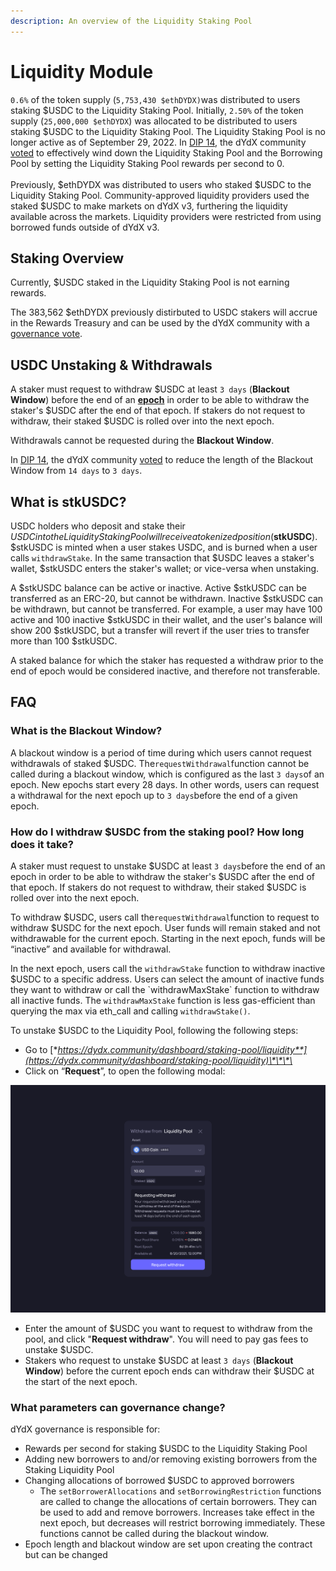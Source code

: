```yaml
---
description: An overview of the Liquidity Staking Pool
---
```


# Liquidity Module

`0.6%` of the token supply (`5,753,430 $ethDYDX)`was distributed to users staking $USDC to the Liquidity Staking Pool. Initially, `2.50%` of the token supply (`25,000,000 $ethDYDX`) was allocated to be distributed to users staking $USDC to the Liquidity Staking Pool. The Liquidity Staking Pool is no longer active as of September 29, 2022. In [DIP 14](https://github.com/dydxfoundation/dip/blob/master/content/dips/DIP-14.md), the dYdX community [voted](https://dydx.community/dashboard/proposal/7) to effectively wind down the Liquidity Staking Pool and the Borrowing Pool by setting the Liquidity Staking Pool rewards per second to 0.\
\
Previously, $ethDYDX was distributed to users who staked $USDC to the Liquidity Staking Pool. Community-approved liquidity providers used the staked $USDC to make markets on dYdX v3, furthering the liquidity available across the markets. Liquidity providers were restricted from using borrowed funds outside of dYdX v3.

## **Staking** Overview

Currently, $USDC staked in the Liquidity Staking Pool is not earning rewards.

The 383,562 $ethDYDX previously distirbuted to USDC stakers will accrue in the Rewards Treasury and can be used by the dYdX community with a [governance vote](https://docs.dydx.community/dydx-governance/voting-and-governance/governance-parameters).

## USDC Unstaking & Withdrawals

A staker must request to withdraw $USDC at least `3 days` (**Blackout Window**) before the end of an [**epoch**](../start-here/epochs.md) in order to be able to withdraw the staker's $USDC after the end of that epoch. If stakers do not request to withdraw, their staked $USDC is rolled over into the next epoch.

Withdrawals cannot be requested during the **Blackout Window**.

In [DIP 14](https://github.com/dydxfoundation/dip/blob/master/content/dips/DIP-14.md), the dYdX community [voted](https://dydx.community/dashboard/proposal/7) to reduce the length of the Blackout Window from `14 days` to `3 days`.

## What is stkUSDC?

USDC holders who deposit and stake their $USDC into the Liquidity Staking Pool will receive a tokenized position ($**stkUSDC**). $stkUSDC is minted when a user stakes USDC, and is burned when a user calls `withdrawStake`. In the same transaction that $USDC leaves a staker's wallet, $stkUSDC enters the staker's wallet; or vice-versa when unstaking.

A $stkUSDC balance can be active or inactive. Active $stkUSDC can be transferred as an ERC-20, but cannot be withdrawn. Inactive $stkUSDC can be withdrawn, but cannot be transferred. For example, a user may have 100 active and 100 inactive $stkUSDC in their wallet, and the user's balance will show 200 $stkUSDC, but a transfer will revert if the user tries to transfer more than 100 $stkUSDC.

A staked balance for which the staker has requested a withdraw prior to the end of epoch would be considered inactive, and therefore not transferable.

## FAQ

### What is the Blackout Window?

A blackout window is a period of time during which users cannot request withdrawals of staked $USDC. The`requestWithdrawal`function cannot be called during a blackout window, which is configured as the last `3 days`of an epoch. New epochs start every 28 days. In other words, users can request a withdrawal for the next epoch up to `3 days`before the end of a given epoch.

### How do I withdraw $USDC from the staking pool? How long does it take?

A staker must request to unstake $USDC at least `3 days`before the end of an epoch in order to be able to withdraw the staker's $USDC after the end of that epoch. If stakers do not request to withdraw, their staked $USDC is rolled over into the next epoch.

To withdraw $USDC, users call the`requestWithdrawal`function to request to withdraw $USDC for the next epoch. User funds will remain staked and not withdrawable for the current epoch. Starting in the next epoch, funds will be “inactive” and available for withdrawal.

In the next epoch, users call the `withdrawStake` function to withdraw inactive $USDC to a specific address. Users can select the amount of inactive funds they want to withdraw or call the \`withdrawMaxStake\` function to withdraw all inactive funds. The `withdrawMaxStake` function is less gas-efficient than querying the max via eth\_call and calling `withdrawStake()`.

To unstake $USDC to the Liquidity Pool, following the following steps:

* Go to [**https://dydx.community/dashboard/staking-pool/liquidity**](https://dydx.community/dashboard/staking-pool/liquidity)\*\*\*\*
* Click on “**Request**”, to open the following modal:

![Requesting withdraw](../.gitbook/assets/1-withdraw-from-liquidity-pool.png)

* Enter the amount of $USDC you want to request to withdraw from the pool, and click "**Request withdraw**". You will need to pay gas fees to unstake $USDC.
* Stakers who request to unstake $USDC at least `3 days` (**Blackout Window**) before the current epoch ends can withdraw their $USDC at the start of the next epoch.

### What parameters can governance change?

dYdX governance is responsible for:

* Rewards per second for staking $USDC to the Liquidity Staking Pool
* Adding new borrowers to and/or removing existing borrowers from the Staking Liquidity Pool
* Changing allocations of borrowed $USDC to approved borrowers
  * The `setBorrowerAllocations` and `setBorrowingRestriction` functions are called to change the allocations of certain borrowers. They can be used to add and remove borrowers. Increases take effect in the next epoch, but decreases will restrict borrowing immediately. These functions cannot be called during the blackout window.
* Epoch length and blackout window are set upon creating the contract but can be changed
